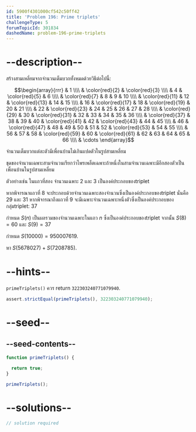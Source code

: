 ```yaml
---
id: 5900f4301000cf542c50ff42
title: 'Problem 196: Prime triplets'
challengeType: 5
forumTopicId: 301834
dashedName: problem-196-prime-triplets
---
```


# --description--

สร้างสามเหลี่ยมจากจำนวนเต็มบวกทั้งหมดด้วยวิธีต่อไปนี้:

$$\begin{array}{rrr}
  &  1 \\\\
  &  \color{red}{2} &  \color{red}{3} \\\\
  &  4 & \color{red}{5} &  6 \\\\
  &  \color{red}{7} &  8 &  9 & 10 \\\\
  & \color{red}{11} & 12 & \color{red}{13} & 14 & 15  \\\\
  & 16 & \color{red}{17} & 18 & \color{red}{19} & 20 & 21 \\\\
  & 22 & \color{red}{23} & 24 & 25 & 26 & 27 & 28 \\\\
  & \color{red}{29} & 30 & \color{red}{31} & 32 & 33 & 34 & 35 & 36 \\\\
  & \color{red}{37} & 38 & 39 & 40 & \color{red}{41} & 42 & \color{red}{43} & 44 & 45 \\\\
  & 46 & \color{red}{47} & 48 & 49 & 50 & 51 & 52 & \color{red}{53} & 54 & 55 \\\\
  & 56 & 57 & 58 & \color{red}{59} & 60 & \color{red}{61} & 62 & 63 & 64 & 65 & 66 \\\\
  & \cdots
\end{array}$$

จำนวนเต็มบวกแต่ละตัวมีเพื่อนบ้านไม่เกินแปดตัวในรูปสามเหลี่ยม

ชุดของจำนวนเฉพาะสามจำนวนเรียกว่าไพรเพล็ตเฉพาะถ้าหนึ่งในสามจำนวนเฉพาะมีอีกสองตัวเป็นเพื่อนบ้านในรูปสามเหลี่ยม

ตัวอย่างเช่น ในแถวที่สอง จำนวนเฉพาะ 2 และ 3 เป็นองค์ประกอบของtriplet

หากพิจารณาแถวที่ 8 จะประกอบด้วยจำนวนเฉพาะสองจำนวนซึ่งเป็นองค์ประกอบของtriplet นั่นคือ 29 และ 31 หากพิจารณาถึงแถวที่ 9 จะมีเฉพาะจำนวนเฉพาะหนึ่งตัวซึ่งเป็นองค์ประกอบของกลุ่มtriplet: 37

กำหนด $S(n)$ เป็นผลรวมของจำนวนเฉพาะในแถว $n$ ซึ่งเป็นองค์ประกอบของtriplet จากนั้น $S(8) = 60$ และ $S(9) = 37$

กำหนด $S(10000) = 950007619$.

หา $S(5678027) + S(7208785)$.

# --hints--

`primeTriplets()` ควร return `322303240771079940`.

```js
assert.strictEqual(primeTriplets(), 322303240771079940);
```

# --seed--

## --seed-contents--

```js
function primeTriplets() {

  return true;
}

primeTriplets();
```

# --solutions--

```js
// solution required
```
